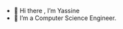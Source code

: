 - 👋 Hi there , I’m Yassine
- 👀 I’m a Computer Science Engineer.

<!---
yassine-20/yassine-20 is a ✨ special ✨ repository because its `README.md` (this file) appears on your GitHub profile.
You can click the Preview link to take a look at your changes.
--->
